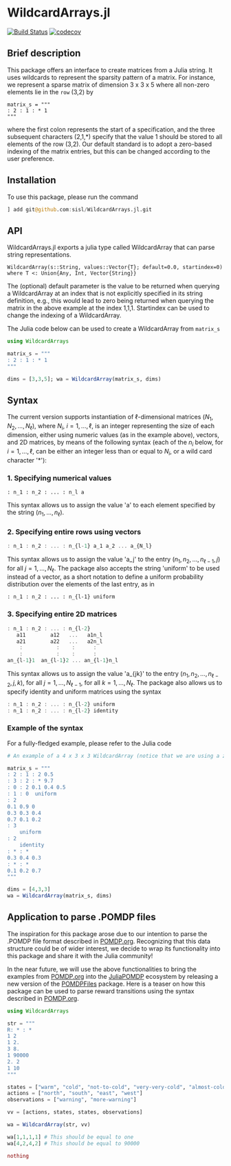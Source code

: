 # WildcardArrays.jl

[![Build Status](https://github.com/sisl/WildcardArrays.jl/actions/workflows/CI.yml/badge.svg?branch=master)](https://github.com/sisl/WildcardArrays.jl/actions/workflows/CI.yml?query=branch%3Amaster)
[![codecov](https://codecov.io/gh/sisl/WildcardArrays.jl/branch/master/graph/badge.svg?token=btTBnBTQyw)](https://codecov.io/gh/sisl/WildcardArrays.jl)

## Brief description

This package offers an interface to create matrices from a Julia string. It uses wildcards to represent the sparsity pattern of a matrix. For instance, we represent a sparse matrix of dimension 3 x 3 x 5 where all non-zero elements lie in the ``row`` (3,2) by
```
matrix_s = """
: 2 : 1 : * 1
"""
```
where the first colon represents the start of a specification, and the three subsequent characters (2,1,\*) specify that the value 1 should be stored to all elements of the row (3,2). Our default standard is to adopt a zero-based indexing of the matrix entries, but this can be changed according to the user preference. 


## Installation

To use this package, please run the command

```julia
] add git@github.com:sisl/WildcardArrays.jl.git
```

## API 

WildcardArrays.jl exports a julia type called WildcardArray that can parse string representations.  
```
WildcardArray(s::String, values::Vector{T}; default=0.0, startindex=0) where T <: Union{Any, Int, Vector{String}}
```

The (optional) default parameter is the value to be returned when querying a WildcardArray at an index that is not explicitly specified in its string definition, e.g., this would lead to zero being returned when querying the matrix in the above example at the index 1,1,1. Startindex can be used to change the indexing of a WildcardArray. 

The Julia code below can be used to create a WildcardArray from `matrix_s`

```julia
using WildcardArrays

matrix_s = """ 
: 2 : 1 : * 1
"""

dims = [3,3,5]; wa = WildcardArray(matrix_s, dims)
```

## Syntax 

The current version supports instantiation of $\ell$-dimensional matrices $(N_1, N_2, \ldots, N_\ell)$, where $N_i$, $i = 1, \ldots,  \ell$, is an integer representing the size of each dimension, either using numeric values (as in the example above), vectors, and 2D matrices, by means of the following syntax (each of the $n_i$ below, for $i = 1, \ldots, \ell$, can be either an integer less than or equal to $N_i$, or a wild card character '\*'):

### 1. Specifying numerical values
```
: n_1 : n_2 : ... : n_l a
```
This syntax allows us to assign the value 'a' to each element specified by the string $(n_1, \ldots, n_\ell)$. 

### 2. Specifying entire rows using vectors
```julia
: n_1 : n_2 : ... : n_{l-1} a_1 a_2 ... a_{N_l}
```
This syntax allows us to assign the value 'a_j' to the entry $(n_1, n_2, \ldots, n_{\ell-1}, j)$ for all $j =1, \ldots, N_\ell$. The package also accepts the string 'uniform' to be used instead of a vector, as a short notation to define a uniform probability distribution over the elements of the last entry, as in 
```
: n_1 : n_2 : ... : n_{l-1} uniform
 ```
### 3. Specifying entire 2D matrices 
```julia
: n_1 : n_2 : ... : n_{l-2} 
   a11        a12   ...   a1n_l
   a21        a22   ...   a2n_l
    :           :    :      :
    :           :    :      :
an_{l-1}1  an_{l-1}2 ... an_{l-1}n_l
```

This syntax allows us to assign the value 'a_{jk}' to the entry $(n_1, n_2, \ldots, n_{\ell-2}, j, k)$, for all $j = 1, \ldots, N_{\ell-1}$, for all $k = 1, \ldots, N_{\ell}$. The package also allows us to specify identity and uniform matrices using the syntax
```julia
: n_1 : n_2 : ... : n_{l-2} uniform
: n_1 : n_2 : ... : n_{l-2} identity 
```

### Example of the syntax

For a fully-fledged example, please refer to the Julia code 
```julia
# An example of a 4 x 3 x 3 WildcardArray (notice that we are using a zero-based indexing)

matrix_s = """
: 2 : 1 : 2 0.5  
: 3 : 2 : * 9.7
: 0 : 2 0.1 0.4 0.5 
: 1 : 0  uniform 
: 2 
0.1 0.9 0 
0.3 0.3 0.4 
0.7 0.1 0.2 
: 3 
    uniform
: 2 
 	identity
: * : *
0.3 0.4 0.3 
: * : * 
0.1 0.2 0.7 
"""

dims = [4,3,3]
wa = WildcardArray(matrix_s, dims)
```

## Application to parse .POMDP files 

The inspiration for this package arose due to our intention to parse the .POMDP file format described in [POMDP.org](http://pomdp.org/code/pomdp-file-spec.html). Recognizing that this data structure could be of wider interest, we decide to wrap its functionality into this package and share it with the Julia community! 

In the near future, we will use the above functionalities to bring the examples from [POMDP.org](http://pomdp.org/code/pomdp-file-spec.html) into the [JuliaPOMDP](https://github.com/JuliaPOMDP) ecosystem by releasing a new version of the [POMDPFiles]() package. Here is a teaser on how this package can be used to parse reward transitions using the syntax described in [POMDP.org](http://pomdp.org/code/pomdp-file-spec.html).  


```julia
using WildcardArrays

str = """
R: * : * 
1 2
1 2.
3 8.
1 90000
2. 2
1 10
"""

states = ["warm", "cold", "not-to-cold", "very-very-cold", "almost-cold", "ow-this-is-very-cold"]
actions = ["north", "south", "east", "west"]
observations = ["warning", "more-warning"]

vv = [actions, states, states, observations]

wa = WildcardArray(str, vv)

wa[1,1,1,1] # This should be equal to one
wa[4,2,4,2] # This should be equal to 90000

nothing
```
